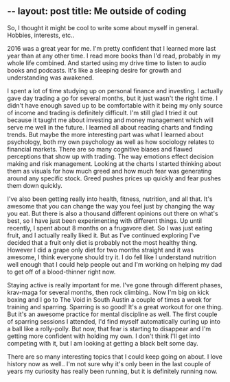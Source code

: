 --
layout: post
title: Me outside of coding
--
So, I thought it might be cool to write some about myself in general. Hobbies, interests, etc..

2016 was a great year for me. I'm pretty confident that I learned more last year than at any other time. I read more books than I'd read, probably in my whole life combined. And started using my drive time to listen to audio books and podcasts. It's like a sleeping desire for growth and understanding was awakened.

I spent a lot of time studying up on personal finance and investing. I actually gave day trading a go for several months, but it just wasn't the right time. I didn't have enough saved up to be comfortable with it being my only source of income and trading is definitely difficult. I'm still glad I tried it out because it taught me about investing and money management which will serve me well in the future. I learned all about reading charts and finding trends. But maybe the more interesting part was what I learned about psychology, both my own psychology as well as how sociology relates to financial markets. There are so many cognitive biases and flawed perceptions that show up with trading. The way emotions effect decision making and risk management. Looking at the charts I started thinking about them as visuals for how much greed and how much fear was generating around any specific stock. Greed pushes prices up quickly and fear pushes them down quickly.

I've also been getting really into health, fitness, nutrition, and all that. It's awesome that you can change the way you feel just by changing the way you eat. But there is also a thousand different opinions out there on what's best, so I have just been experimenting with different things. Up until recently, I spent about 8 months on a frugavore diet. So I was just eating fruit, and I actually really liked it. But as I've continued exploring I've decided that a fruit only diet is probably not the most healthy thing. However I did a grape only diet for two months straight and it was awesome, I think everyone should try it. I do fell like I understand nutrition well enough that I could help people out and I'm working on helping my dad to get off of a blood-thinner right now.

Staying active is really important for me. I've gone through different phases, krav-maga for several months, then rock climbing.. Now I'm big on kick boxing and I go to The Void in South Austin a couple of times a week for training and sparring. Sparring is so good! It's a great workout for one thing. But it's an awesome practice for mental discipline as well. The first couple of sparring sessions I attended, I'd find myself automatically curling up into a ball like a rolly-polly. But now, that fear is starting to disappear and I'm getting more confident with holding my own. I don't think I'll get into competing with it, but I am looking at getting a black belt some day.

There are so many interesting topics that I could keep going on about. I love history now as well.. I'm not sure why it's only been in the last couple of years my curiosity has really been running, but it is definitely running now.
